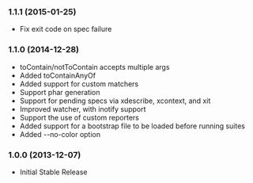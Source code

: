### 1.1.1 (2015-01-25)

  * Fix exit code on spec failure

### 1.1.0 (2014-12-28)

  * toContain/notToContain accepts multiple args
  * Added toContainAnyOf
  * Added support for custom matchers
  * Support phar generation
  * Support for pending specs via xdescribe, xcontext, and xit
  * Improved watcher, with inotify support
  * Support the use of custom reporters
  * Added support for a bootstrap file to be loaded before running suites
  * Added --no-color option

### 1.0.0 (2013-12-07)

  * Initial Stable Release

